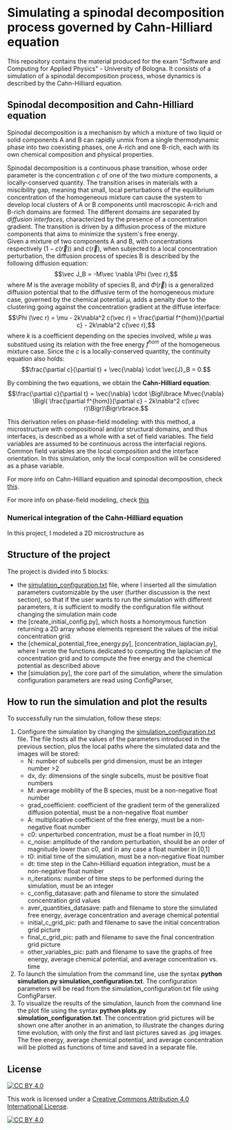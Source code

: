# Simulating a spinodal decomposition process governed by Cahn-Hilliard equation

This repository contains the material produced for the exam "Software and Computing for Applied Physics" - University of Bologna. It consists of a simulation of a spinodal decomposition process, whose dynamics is described by the Cahn-Hilliard equation.

## Spinodal decomposition and Cahn-Hilliard equation

Spinodal decomposition is a mechanism by which a mixture of two liquid or solid components A and B can rapidly unmix from a single thermodynamic phase into two coexisting phases, one A-rich and one B-rich, each with its own chemical composition and physical properties.

Spinodal decomposition is a continuous phase transition, whose order parameter is the concentration $c$ of one of the two mixture components, a locally-conserved quantity. The transition arises in materials with a miscibility gap, meaning that small, local perturbations of the equilibrium concentration of the homogeneous mixture can cause the system to develop local clusters of A or B components until macroscopic A-rich and B-rich domains are formed. The different domains are separated by *diffusion interfaces*, characterized by the presence of a concentration gradient. 
The transition is driven by a diffusion process of the mixture components that aims to minimize the system's free energy.  
Given a mixture of two components A and B, with concentrations respectively $(1-c(\vec r))$ and $c(\vec r)$, when subjected to a local concentration perturbation, the diffusion process of species B is described by the following diffusion equation:
$$\vec J_B = -M\vec \nabla \Phi (\vec r),$$
where $M$ is the average mobility of species B, and $\Phi(\vec r)$ is a generalized diffusion potential that to the diffusive term of the homogeneous mixture case, governed by the chemical potential $\mu$, adds a penalty due to the clustering going against the concentration gradient at the diffuse interface:
$$\Phi (\vec r) = \mu - 2k\nabla^2 c(\vec r) = \frac{\partial f^{hom}}{\partial c} - 2k\nabla^2 c(\vec r),$$
where $k$ is a coefficient depending on the species involved, while $\mu$ was substitued using its relation with the free energy $f^{hom}$ of the homogeneous mixture case.
Since the $c$ is a locally-conserved quantity, the continuity equation also holds:
$$\frac{\partial c}{\partial t} + \vec{\nabla} \cdot \vec{J}_B = 0.$$

By combining the two equations, we obtain the **Cahn-Hilliard equation**:
$$\frac{\partial c}{\partial t} = \vec{\nabla} \cdot \Bigl\lbrace M\vec{\nabla} \Bigl( \frac{\partial f^{hom}}{\partial c} - 2k\nabla^2 c(\vec r)\Bigr)\Bigr\rbrace.$$

This derivation relies on phase-field modeling: with this method, a microstructure with compositional and/or structural domains, and thus interfaces, is described as a whole with a set of field variables. The field variables are assumed to be continuous across the interfacial regions. Common field variables are the local composition and the interface orientation.
In this simulation, only the local composition will be considered as a phase variable.

For more info on Cahn-Hilliard equation and spinodal decomposition, check [this](https://doi.org/10.1002/0471749311.ch18).

For more info on phase-field modeling, check [this](https://doi.org/10.1146/annurev.matsci.32.112001.132041)

### Numerical integration of the Cahn-Hilliard equation

In this project, I modeled a 2D microstructure as

## Structure of the project

The project is divided into 5 blocks:
- the [simulation_configuration.txt](https://github.com/ChiaraCortese/CahnHilliard_simulation/blob/main/simulation_configuration.txt) file, where I inserted all the simulation parameters customizable by the user (further discussion is the next section), so that if the user wants to run the simulation with different parameters, it is sufficient to modify the configuration file without changing the simulation main code
- the [create_initial_config.py], which hosts a homonymous function returning a 2D array whose elements represent the values of the initial concentration grid.
- the [chemical_potential_free_energy.py], [concentration_laplacian.py], where I wrote the functions dedicated to computing the laplacian of the concentration grid and to compute the free energy and the chemical potential as described above
- the [simulation.py], the core part of the simulation, where the simulation configuration parameters are read using ConfigParser,  

## How to run the simulation and plot the results 

To successfully run the simulation, follow these steps:
1. Configure the simulation by changing the [simulation_configuration.txt](https://github.com/ChiaraCortese/CahnHilliard_simulation/main/simulation_configuration.txt) file. The file hosts all the values of the parameters introduced in the previous section, plus the local paths where the simulated data and the images will be stored:
   - N: number of subcells per grid dimension, must be an integer number >2
   - dx, dy: dimensions of the single subcells, must be positive float numbers
   - M: average mobility of the B species, must be a non-negative float number
   - grad_coefficient: coefficient of the gradient term of the generalized diffusion potential, must be a non-negative float number
   - A: multiplicative coefficient of the free energy, must be a non-negative float number
   - c0: unperturbed concentration, must be a float number in [0,1]
   - c_noise: amplitude of the random perturbation, should be an order of magnitude lower than c0, and in any case a float number in [0,1]
   - t0: initial time of the simulation, must be a non-negative float number
   - dt: time step in the Cahn-Hilliard equation integration, must be a non-negative float number
   - n_iterations: number of time steps to be performed during the simulation, must be an integer
   - c_config_datasave: path and filename to store the simulated concentration grid values
   - aver_quantities_datasave: path and filename to store the simulated free energy, average concentration and average chemical potential
   - initial_c_grid_pic: path and filename to save the initial concentration grid picture
   - final_c_grid_pic: path and filename to save the final concentration grid picture
   - other_variables_pic: path and filename to save the graphs of free energy, average chemical potential, and average concentration vs. time
3. To launch the simulation from the command line, use the syntax **python simulation.py simulation_configuration.txt**. The configuration parameters will be read from the simulation_configuration.txt file using ConfigParser.
4. To visualize the results of the simulation, launch from the command line the plot file using the syntax **python plots.py simulation_configuration.txt**. The concentration grid pictures will be shown one after another in an animation, to illustrate the changes during time evolution, with only the first and last pictures saved as .jpg images. The free energy, average chemical potential, and average concentration will be plotted as functions of time and saved in a separate file.


## License

[![CC BY 4.0][cc-by-shield]][cc-by]

This work is licensed under a
[Creative Commons Attribution 4.0 International License][cc-by].

[![CC BY 4.0][cc-by-image]][cc-by]

[cc-by]: http://creativecommons.org/licenses/by/4.0/
[cc-by-image]: https://i.creativecommons.org/l/by/4.0/88x31.png
[cc-by-shield]: https://img.shields.io/badge/License-CC%20BY%204.0-lightgrey.svg
